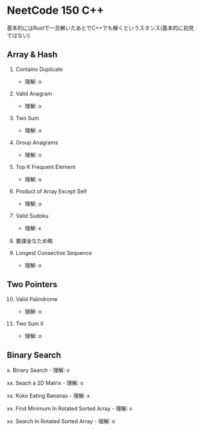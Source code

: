 # NeetCode 150 C++ 

基本的にはRustで一旦解いたあとでC++でも解くというスタンス(基本的に初見ではない)

## Array & Hash

1. Contains Duplicate
    - 理解: o

2. Valid Anagram 
    - 理解: o

3. Two Sum
    - 理解: o

4. Group Anagrams
    - 理解: o

5. Top K Frequent Element
    - 理解: o

6. Product of Array Except Self
    - 理解: o

7. Valid Sudoku
    - 理解: x

8. 要課金なため略

9. Longest Consective Sequence
    - 理解: o

## Two Pointers

10. Valid Palindrome
    - 理解: o

11. Two Sum II
    - 理解: o


## Binary Search

x. Binary Search
    - 理解: o

xx. Seach a 2D Matrix
    - 理解: o 

xx. Koko Eating Bananas 
    - 理解: x

xx. Find Minimum In Rotated Sorted Array
    - 理解: x

xx. Search In Rotated Sorted Array
    - 理解: o
